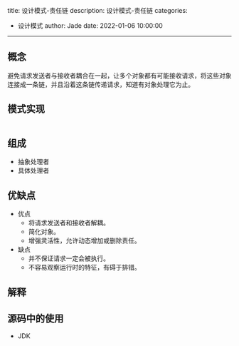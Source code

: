 title: 设计模式-责任链
description: 设计模式-责任链
categories:
  - 设计模式
author: Jade
date: 2022-01-06 10:00:00
---

## 概念
避免请求发送者与接收者耦合在一起，让多个对象都有可能接收请求，将这些对象连接成一条链，并且沿着这条链传递请求，知道有对象处理它为止。

## 模式实现
```java

```

## 组成
- 抽象处理者
- 具体处理者

## 优缺点
- 优点
  - 将请求发送者和接收者解耦。
  - 简化对象。
  - 增强灵活性，允许动态增加或删除责任。
- 缺点
  - 并不保证请求一定会被执行。
  - 不容易观察运行时的特征，有碍于排错。

## 解释

## 源码中的使用
- JDK
